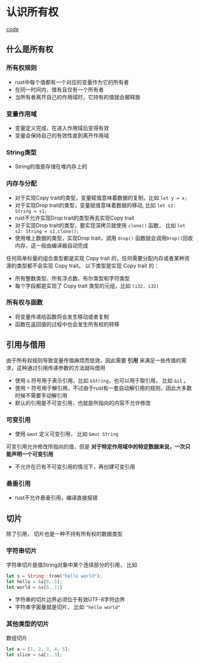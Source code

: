 # 认识所有权

[code](ownership/)

## 什么是所有权

### 所有权规则

* rust中每个值都有一个对应的变量作为它的所有者
* 在同一时间内，值有且仅有一个所有者
* 当所有者离开自己的作用域时，它持有的值就会被释放

### 变量作用域

* 变量定义完成，在进入作用域后变得有效
* 变量会保持自己的有效性直到离开作用域

### String类型

* String的值是存储在堆内存上的

### 内存与分配

* 对于实现Copy trait的类型，变量赋值意味着数据的复制，比如 `let y = x;`
* 对于实现Drop trait的类型，变量赋值意味着数据的移动, 比如 `let s2: String = s1;`
* rust不允许实现Drop trait的类型再去实现Copy trait
* 对于实现Drop trait的类型，要实现深拷贝就使用 `clone()` 函数， 比如 `let s2: String = s1.clone();`
* 使用堆上数据的类型，实现Drop trait，调用 `drop()` 函数就会调用`Drop()`回收内存，这一般由编译器自动完成

任何简单标量的组合类型都是实现 Copy trait 的，任何需要分配内存或者某种资源的类型都不会实现 Copy trait。
以下类型是实现 Copy trait 的：

* 所有整数类型、所有浮点数、布尔类型和字符类型
* 每个字段都是实现了 Copy trait 类型的元组，比如 `(i32, i32)`


### 所有权与函数

* 将变量传递给函数将会发生移动或者复制
* 函数在返回值的过程中也会发生所有权的转移

## 引用与借用

由于所有权规则导致变量传值麻烦而低效，因此需要 **引用** 来满足一些传值的需求，这种通过引用传递参数的方法就叫借用

* 使用 `&` 符号用于表示引用，比如 `&String`，也可以用于取引用， 比如 `&s1` 。
* 使用 `*` 符号用于解引用，不过由于rust有一套自动解引用的规则，因此大多数时候不需要手动解引用
* 默认的引用是不可变引用，也就是所指向的内容不允许修改

### 可变引用

* 使用 `&mut` 定义可变引用， 比如 `&mut String`

可变引用允许修改所指向的值，但是 **对于特定作用域中的特定数据来说，一次只能声明一个可变引用**

* 不允许在已有不可变引用的情况下，再创建可变引用

### 悬垂引用

* rust不允许悬垂引用，编译直接报错

## 切片

除了引用， 切片也是一种不持有所有权的数据类型

### 字符串切片

字符串切片是值String对象中某个连续部分的引用， 比如

```rust
let s = String::from("hello world");
let hello = &s[0..5];
let world = &s[6..11]
```

* 字符串的切片边界必须位于有效UTF-8字符边界
* 字符串字面量就是切片， 比如 `"hello world"`

### 其他类型的切片

数组切片

```rust
let a = [1, 2, 3, 4, 5];
let slice = &a[1..3];
```
